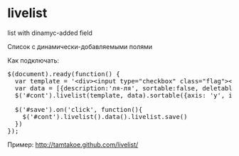 livelist
========

list with dinamyc-added field

Список с динамически-добавляемыми полями

Как подключать:
<pre>
$(document).ready(function() {
  var template = '&lt;div&gt;&lt;input type="checkbox" class="flag"&gt;&lt;input type="text" class="linegen"&gt;&lt;a href="#" class="close"&gt;×&lt;/a&gt;&lt;/div&gt;'
  var data = [{description:'ля-ля', sortable:false, deletable:false},{description:'э'}]
  $('#cont').livelist(template, data).sortable({axis: 'y', items:'.sortable'});

  $('#save').on('click', function(){
    $('#cont').livelist().data().livelist.save()
  })
});
</pre>
Пример:
http://tamtakoe.github.com/livelist/
		